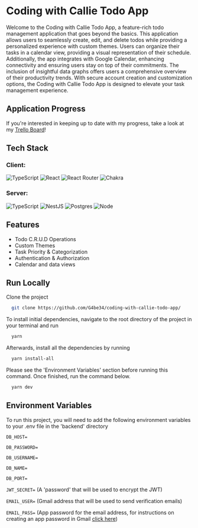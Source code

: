 
# Coding with Callie Todo App

Welcome to the Coding with Callie Todo App, a feature-rich todo management application that goes beyond the basics. This application allows users to seamlessly create, edit, and delete todos while providing a personalized experience with custom themes. Users can organize their tasks in a calendar view, providing a visual representation of their schedule. Additionally, the app integrates with Google Calendar, enhancing connectivity and ensuring users stay on top of their commitments. The inclusion of insightful data graphs offers users a comprehensive overview of their productivity trends. With secure account creation and customization options, the Coding with Callie Todo App is designed to elevate your task management experience.

## Application Progress
If you're interested in keeping up to date with my progress, take a look at my [Trello Board](https://trello.com/b/ArirteZF/todo-list)!

## Tech Stack

### Client:
![TypeScript](https://img.shields.io/badge/typescript-%23007ACC.svg?style=for-the-badge&logo=typescript&logoColor=white)
![React](https://img.shields.io/badge/react-%2320232a.svg?style=for-the-badge&logo=react&logoColor=%2361DAFB)
![React Router](https://img.shields.io/badge/React_Router-CA4245?style=for-the-badge&logo=react-router&logoColor=white)
![Chakra](https://img.shields.io/badge/chakra-%234ED1C5.svg?style=for-the-badge&logo=chakraui&logoColor=white)

### Server: 
![TypeScript](https://img.shields.io/badge/typescript-%23007ACC.svg?style=for-the-badge&logo=typescript&logoColor=white)
![NestJS](https://img.shields.io/badge/nestjs-%23E0234E.svg?style=for-the-badge&logo=nestjs&logoColor=white)
![Postgres](https://img.shields.io/badge/postgres-%23316192.svg?style=for-the-badge&logo=postgresql&logoColor=white)
![Node](https://img.shields.io/badge/node.js-339933?style=for-the-badge&logo=nodedotjs&logoColor=white)


## Features

- Todo C.R.U.D Operations
- Custom Themes
- Task Priority & Categorization
- Authentication & Authorization
- Calendar and data views


## Run Locally

Clone the project

```bash
  git clone https://github.com/G4be34/coding-with-callie-todo-app/
```

To install initial dependencies, navigate to the root directory of the project in your terminal and run 

```bash
  yarn
```

Afterwards, install all the dependencies by running

```bash
  yarn install-all
```

Please see the 'Environment Variables' section before running this command. Once finished, run the command below. 

```bash
  yarn dev
```


## Environment Variables

To run this project, you will need to add the following environment variables to your .env file in the 'backend' directory

`DB_HOST=`

`DB_PASSWORD=`

`DB_USERNAME=`

`DB_NAME=`

`DB_PORT=`

`JWT_SECRET=` (A 'password' that will be used to encrypt the JWT)

`EMAIL_USER=` (Gmail address that will be used to send verification emails)

`EMAIL_PASS=` (App password for the email address, for instructions on creating an app password in Gmail [click here](https://support.google.com/mail/answer/185833?hl=en))


